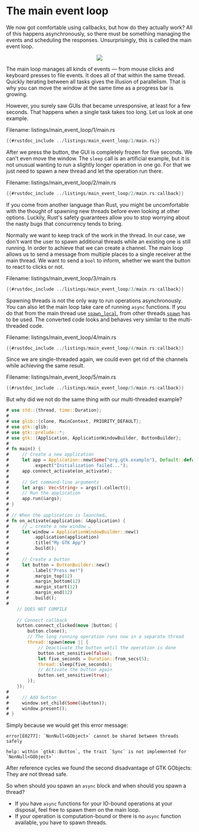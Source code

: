 # The main event loop

We now got comfortable using callbacks, but how do they actually work?
All of this happens asynchronously, so there must be something managing the events and scheduling the responses.
Unsurprisingly, this is called the main event loop.

<div style="text-align:center"><img src="img/main_event_loop.png" /></div>

The main loop manages all kinds of events — from mouse clicks and keyboard presses to file events.
It does all of that within the same thread.
Quickly iterating between all tasks gives the illusion of parallelism.
That is why you can move the window at the same time as a progress bar is growing.


However, you surely saw GUIs that became unresponsive, at least for a few seconds.
That happens when a single task takes too long.
Let us look at one example.

<span class="filename">Filename: listings/main_event_loop/1/main.rs</span>

```rust ,no_run
{{#rustdoc_include ../listings/main_event_loop/1/main.rs}}
```

After we press the button, the GUI is completely frozen for five seconds.
We can't even move the window.
The `sleep` call is an artificial example,
but it is not unusual wanting to run a slightly longer operation in one go.
For that we just need to spawn a new thread and let the operation run there.

<span class="filename">Filename: listings/main_event_loop/2/main.rs</span>

```rust ,no_run
{{#rustdoc_include ../listings/main_event_loop/2/main.rs:callback}}
```

If you come from another language than Rust, you might be uncomfortable with the thought of spawning new threads before even looking at other options.
Luckily, Rust's safety guarantees allow you to stop worrying about the nasty bugs that concurrency tends to bring.

Normally we want to keep track of the work in the thread.
In our case, we don't want the user to spawn additional threads while an existing one is still running.
In order to achieve that we can create a channel.
The main loop allows us to send a message from multiple places to a single receiver at the main thread.
We want to send a `bool` to inform, whether we want the button to react to clicks or not.

<span class="filename">Filename: listings/main_event_loop/3/main.rs</span>

```rust ,no_run
{{#rustdoc_include ../listings/main_event_loop/3/main.rs:callback}}
```

Spawning threads is not the only way to run operations asynchronously.
You can also let the main loop take care of running `async` functions.
If you do that from the main thread use [`spawn_local`](http://gtk-rs.org/docs/glib/struct.MainContext.html#method.spawn_local), from other threads [`spawn`](http://gtk-rs.org/docs/glib/struct.MainContext.html#method.spawn) has to be used.
The converted code looks and behaves very similar to the multi-threaded code.

<span class="filename">Filename: listings/main_event_loop/4/main.rs</span>

```rust ,no_run
{{#rustdoc_include ../listings/main_event_loop/4/main.rs:callback}}
```

Since we are single-threaded again, we could even get rid of the channels while achieving the same result.

<span class="filename">Filename: listings/main_event_loop/5/main.rs</span>

```rust ,no_run
{{#rustdoc_include ../listings/main_event_loop/5/main.rs:callback}}
```

But why did we not do the same thing with our multi-threaded example?

```rust ,no_run,compile_fail
# use std::{thread, time::Duration};
# 
# use glib::{clone, MainContext, PRIORITY_DEFAULT};
# use gtk::glib;
# use gtk::prelude::*;
# use gtk::{Application, ApplicationWindowBuilder, ButtonBuilder};
# 
# fn main() {
#     // Create a new application
#     let app = Application::new(Some("org.gtk.example"), Default::default())
#         .expect("Initialization failed...");
#     app.connect_activate(on_activate);
# 
#     // Get command-line arguments
#     let args: Vec<String> = args().collect();
#     // Run the application
#     app.run(&args);
# }
# 
# // When the application is launched…
# fn on_activate(application: &Application) {
#     // … create a new window …
#     let window = ApplicationWindowBuilder::new()
#         .application(application)
#         .title("My GTK App")
#         .build();
# 
#     // Create a button
#     let button = ButtonBuilder::new()
#         .label("Press me!")
#         .margin_top(12)
#         .margin_bottom(12)
#         .margin_start(12)
#         .margin_end(12)
#         .build();
# 
    // DOES NOT COMPILE
    
    // Connect callback
    button.connect_clicked(move |button| {
        button.clone();
        // The long running operation runs now in a separate thread
        thread::spawn(move || {
            // Deactivate the button until the operation is done
            button.set_sensitive(false);
            let five_seconds = Duration::from_secs(5);
            thread::sleep(five_seconds);
            // Activate the button again
            button.set_sensitive(true);
        });
    });
# 
#     // Add button
#     window.set_child(Some(&button));
#     window.present();
# }
```

Simply because we would get this error message:

```console
error[E0277]: `NonNull<GObject>` cannot be shared between threads safely

help: within `gtk4::Button`, the trait `Sync` is not implemented for `NonNull<GObject>`
```

After reference cycles we found the second disadvantage of GTK GObjects: They are not thread safe.

So when should you spawn an `async` block and when should you spawn a thread?
- If you have `async` functions for your IO-bound operations at your disposal, feel free to spawn them on the main loop.
- If your operation is computation-bound or there is no `async` function available, you have to spawn threads.

